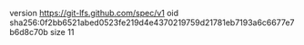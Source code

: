 version https://git-lfs.github.com/spec/v1
oid sha256:0f2bb6521abed0523fe219d4e4370219759d21781eb7193a6c6677e7b6d8c70b
size 11
